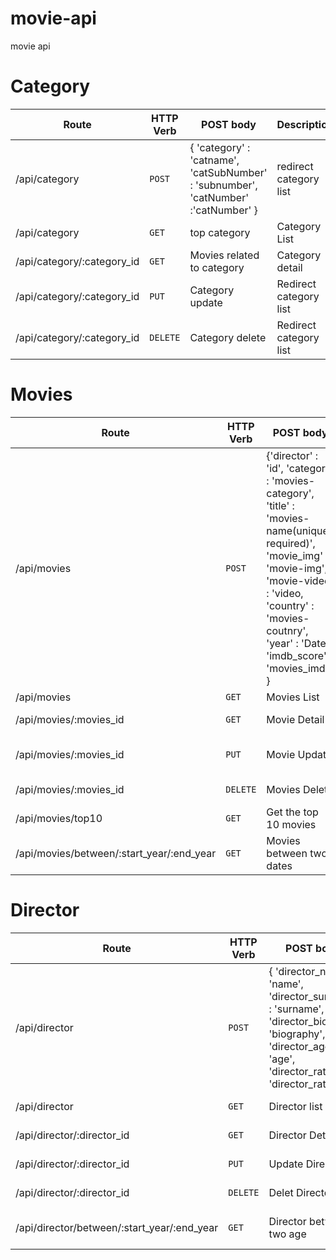 # movie-api
movie api

# Category

| Route | HTTP Verb	 | POST body	 | Description |
| --- | --- | --- | --- |
| /api/category | `POST` | { 'category' : 'catname', 'catSubNumber' : 'subnumber', 'catNumber' :'catNumber' }  | redirect category list|
| /api/category | `GET` | top category | Category List |;
| /api/category/:category_id | `GET` | Movies related to category | Category detail |
| /api/category/:category_id | `PUT` | Category update | Redirect category list |
| /api/category/:category_id | `DELETE` | Category delete | Redirect category list |


# Movies

| Route | HTTP Verb	 | POST body	 | Description |
| --- | --- | --- | --- |
| /api/movies | `POST` | {'director' : 'id', 'category' : 'movies-category', 'title' : 'movies-name(unique, required)', 'movie_img' : 'movie-img', 'movie-video' : 'video, 'country' : 'movies-coutnry', 'year' : 'Date', 'imdb_score' : 'movies_imdb'  } | Movie Detail |
| /api/movies | `GET` | Movies List | Movies List |
| /api/movies/:movies_id | `GET` | Movie Detail | Movie Detail |
| /api/movies/:movies_id | `PUT`| Movie Update | Redirect Movie Detail |
| /api/movies/:movies_id | `DELETE` | Movies Delete | Redirect Movie List |
| /api/movies/top10 | `GET` | Get the top 10 movies | Get the top 10 movies  |
| /api/movies/between/:start_year/:end_year | `GET` | Movies between two dates | Movies between two dates |

# Director

| Route | HTTP Verb	 | POST body	 | Description |
| --- | --- | --- | --- |
| /api/director | `POST` | { 'director_name' : 'name', 'director_surname' : 'surname', 'director_bio' : 'biography', 'director_age' : 'age', 'director_rate' : 'director_rate', } | Director detail   |
| /api/director | `GET` | Director list | Director List  |
| /api/director/:director_id | `GET` | Director Detail | Director Detail |
| /api/director/:director_id | `PUT` | Update Director | Director Detail |
| /api/director/:director_id | `DELETE` | Delet Director | Director List |
| /api/director/between/:start_year/:end_year | `GET` | Director between two age | Director between two age |


